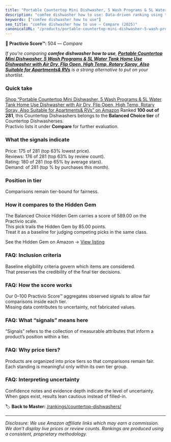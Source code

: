 ```yaml
---
title: "Portable Countertop Mini Dishwasher, 5 Wash Programs & 5L Water Tank Home Use Dishwasher with Air Dry, Flip Open, High Temp, Rotary Spray, Also Suitable for Apartments& RVs"
description: "comfee dishwasher how to use: Data-driven ranking using the Practivio Score™. Positioned by quality, value, demand, findability, momentum."
keywords: ["comfee dishwasher how to use"]
seo_title: "comfee dishwasher how to use — Compare (2025)"
canonicalURL: "/products/portable-countertop-mini-dishwasher-5-wash-programs-5l-water-tank-home-use-dishwasher-with-air-dry-flip-open-high-temp-rotary-spray-also-suitable-for-apartments-rvs-B0F5B1F9V1/"
---
```


**🛒 Practivio Score™:** 504 — _Compare_


*If you're comparing **comfee dishwasher how to use**, **[Portable Countertop Mini Dishwasher, 5 Wash Programs & 5L Water Tank Home Use Dishwasher with Air Dry, Flip Open, High Temp, Rotary Spray, Also Suitable for Apartments& RVs](https://www.amazon.com/dp/B0F5B1F9V1?tag=practivio-20)** is a strong alternative to put on your shortlist.*
### Quick take
[Shop “Portable Countertop Mini Dishwasher, 5 Wash Programs & 5L Water Tank Home Use Dishwasher with Air Dry, Flip Open, High Temp, Rotary Spray, Also Suitable for Apartments& RVs” on Amazon](https://www.amazon.com/dp/B0F5B1F9V1?tag=practivio-20)
Ranked **100 out of 281**, this Countertop Dishwashers belongs to the **Balanced Choice tier** of Countertop Dishwasherses.  
Practivio lists it under **Compare** for further evaluation.

### What the signals indicate
Price: 175 of 281 (top 63% lowest price).  
Reviews: 176 of 281 (top 63% by review count).  
Rating: 180 of 281 (top 65% by average stars).  
Demand:  of 281 (top % by purchases this month).

### Position in tier
Comparisons remain tier-bound for fairness.

### How it compares to the Hidden Gem
The Balanced Choice Hidden Gem carries a score of 589.00 on the Practivio scale.  
This pick trails the Hidden Gem by 85.00 points.  
Treat it as a baseline for judging competing picks in the same class.  

See the Hidden Gem on Amazon → [View listing](https://www.amazon.com/dp/B0CSFQ4WRP?tag=practivio-20)

### FAQ: Inclusion criteria
Baseline eligibility criteria govern which items are considered.  
That preserves the credibility of the final tier decisions.

### FAQ: How the score works
Our 0–100 Practivio Score™ aggregates observed signals to allow fair comparisons inside each tier.  
Missing data contributes to uncertainty, not fabricated values.

### FAQ: What “signals” means here
“Signals” refers to the collection of measurable attributes that inform a product’s position within a tier.

### FAQ: Why price tiers?
Products are organized into price tiers so that comparisons remain fair.  
Each standing is meaningful only within its own tier group.

### FAQ: Interpreting uncertainty
Confidence notes and evidence depth indicate the level of uncertainty.  
When gaps exist, results lean cautious instead of filled-in.

<!-- Missing template for Compare/CompareWithinPriceClass -->


🏷️ **Back to Master:** [/rankings/countertop-dishwashers/](/rankings/countertop-dishwashers/)

---
_Disclosure: We use Amazon affiliate links which may earn a commission. We don’t display live prices or review counts. Rankings are produced using a consistent, proprietary methodology._

